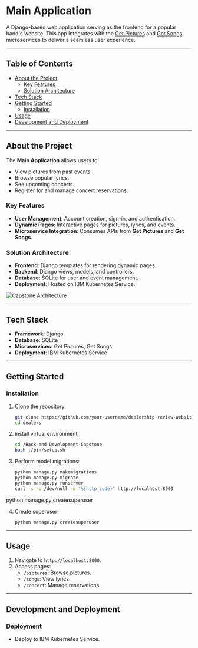# Main Application

A Django-based web application serving as the frontend for a popular band's website. This app integrates with the [Get Pictures](https://github.com/jakeleesh/Back-End-Development-Pictures) and [Get Songs](https://github.com/jakeleesh/Back-End-Development-Songs) microservices to deliver a seamless user experience.

---

## Table of Contents

- [About the Project](#about-the-project)
  - [Key Features](#key-features)
  - [Solution Architecture](#solution-architecture)
- [Tech Stack](#tech-stack)
- [Getting Started](#getting-started)
  - [Installation](#installation)
- [Usage](#usage)
- [Development and Deployment](#development-and-deployment)

---

## About the Project

The **Main Application** allows users to:
- View pictures from past events.
- Browse popular lyrics.
- See upcoming concerts.
- Register for and manage concert reservations.

### Key Features

- **User Management**: Account creation, sign-in, and authentication.
- **Dynamic Pages**: Interactive pages for pictures, lyrics, and events.
- **Microservice Integration**: Consumes APIs from **Get Pictures** and **Get Songs**.

### Solution Architecture

- **Frontend**: Django templates for rendering dynamic pages.
- **Backend**: Django views, models, and controllers.
- **Database**: SQLite for user and event management.
- **Deployment**: Hosted on IBM Kubernetes Service.
  
![Capstone Architecture](https://github.com/user-attachments/assets/6f65f541-fca8-48be-9bc4-46c6a5b56a23)

---

## Tech Stack

- **Framework**: Django
- **Database**: SQLite
- **Microservices**: Get Pictures, Get Songs
- **Deployment**: IBM Kubernetes Service

---

## Getting Started

### Installation

1. Clone the repository:
   ```bash
   git clone https://github.com/your-username/dealership-review-website.git](https://github.com/jakeleesh/Back-end-Development-Capstone.git
   cd dealers
   ```

2. install virtual environment:
   ```bash
   cd /Back-end-Development-Capstone
   bash ./bin/setup.sh
   ```

3. Perform model migrations:
   ```bash
   python manage.py makemigrations
   python manage.py migrate
   python manage.py runserver
   curl -s -o /dev/null -w "%{http_code}" http://localhost:8000
   ```

python manage.py createsuperuser

4. Create superuser:
   ```bash
   python manage.py createsuperuser
   ```

---

## Usage

1. Navigate to `http://localhost:8000`.
2. Access pages:
   - `/pictures`: Browse pictures.
   - `/songs`: View lyrics.
   - `/concert`: Manage reservations.

---

## Development and Deployment

### Deployment

- Deploy to IBM Kubernetes Service.
